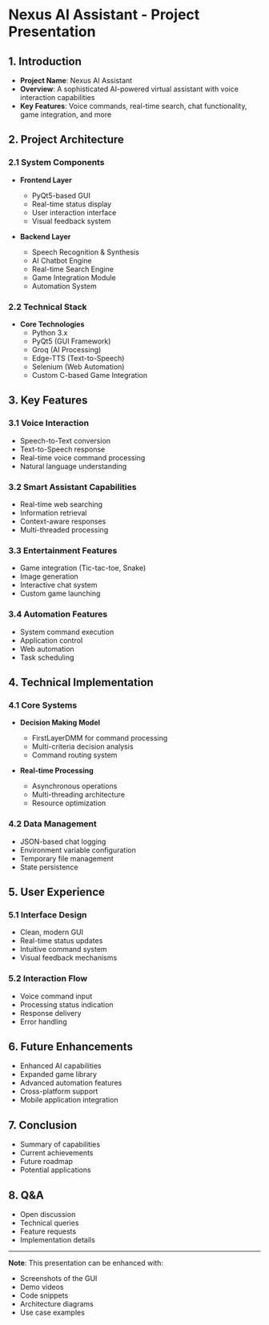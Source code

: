 # Nexus AI Assistant - Project Presentation

## 1. Introduction
- **Project Name**: Nexus AI Assistant
- **Overview**: A sophisticated AI-powered virtual assistant with voice interaction capabilities
- **Key Features**: Voice commands, real-time search, chat functionality, game integration, and more

## 2. Project Architecture
### 2.1 System Components
- **Frontend Layer**
  - PyQt5-based GUI
  - Real-time status display
  - User interaction interface
  - Visual feedback system

- **Backend Layer**
  - Speech Recognition & Synthesis
  - AI Chatbot Engine
  - Real-time Search Engine
  - Game Integration Module
  - Automation System

### 2.2 Technical Stack
- **Core Technologies**
  - Python 3.x
  - PyQt5 (GUI Framework)
  - Groq (AI Processing)
  - Edge-TTS (Text-to-Speech)
  - Selenium (Web Automation)
  - Custom C-based Game Integration

## 3. Key Features
### 3.1 Voice Interaction
- Speech-to-Text conversion
- Text-to-Speech response
- Real-time voice command processing
- Natural language understanding

### 3.2 Smart Assistant Capabilities
- Real-time web searching
- Information retrieval
- Context-aware responses
- Multi-threaded processing

### 3.3 Entertainment Features
- Game integration (Tic-tac-toe, Snake)
- Image generation
- Interactive chat system
- Custom game launching

### 3.4 Automation Features
- System command execution
- Application control
- Web automation
- Task scheduling

## 4. Technical Implementation
### 4.1 Core Systems
- **Decision Making Model**
  - FirstLayerDMM for command processing
  - Multi-criteria decision analysis
  - Command routing system

- **Real-time Processing**
  - Asynchronous operations
  - Multi-threading architecture
  - Resource optimization

### 4.2 Data Management
- JSON-based chat logging
- Environment variable configuration
- Temporary file management
- State persistence

## 5. User Experience
### 5.1 Interface Design
- Clean, modern GUI
- Real-time status updates
- Intuitive command system
- Visual feedback mechanisms

### 5.2 Interaction Flow
- Voice command input
- Processing status indication
- Response delivery
- Error handling

## 6. Future Enhancements
- Enhanced AI capabilities
- Expanded game library
- Advanced automation features
- Cross-platform support
- Mobile application integration

## 7. Conclusion
- Summary of capabilities
- Current achievements
- Future roadmap
- Potential applications

## 8. Q&A
- Open discussion
- Technical queries
- Feature requests
- Implementation details

---

**Note**: This presentation can be enhanced with:
- Screenshots of the GUI
- Demo videos
- Code snippets
- Architecture diagrams
- Use case examples 